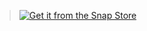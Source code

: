 > <a href="https://snapcraft.io/daily-quotes"><img src="https://snapcraft.io/static/images/badges/en/snap-store-white.svg" align="center" alt="Get it from the Snap Store"></a>
